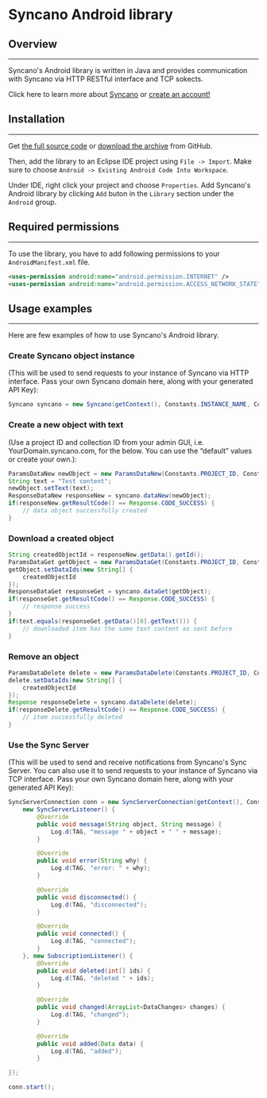 # Syncano Android library

## Overview
---

Syncano's Android library is written in Java and provides communication with Syncano via HTTP RESTful interface and TCP sokects.

Click here to learn more about [Syncano](http://www.syncano.com) or [create an account!](https://login.syncano.com/sign_up)

## Installation
---

Get [the full source code](https://github.com/Syncano/syncano-android) or [download the archive](https://github.com/Syncano/syncano-android/archive/master.zip)  from GitHub.

Then, add the library to an Eclipse IDE project using `File -> Import`. Make sure to choose `Android -> Existing Android Code Into Workspace`.

Under IDE, right click your project and choose `Properties`. Add Syncano's Android library by clicking `Add` buton in the `Library` section under the `Android` group.

## Required permissions
---

To use the library, you have to add following permissions to your `AndroidManifest.xml` file.

```xml
<uses-permission android:name="android.permission.INTERNET" />
<uses-permission android:name="android.permission.ACCESS_NETWORK_STATE" />
```
## Usage examples
---

Here are few examples of how to use Syncano's Android library.

### Create Syncano object instance

(This will be used to send requests to your instance of Syncano via HTTP interface. Pass your own Syncano domain here, along with your generated API Key):

```java
Syncano syncano = new Syncano(getContext(), Constants.INSTANCE_NAME, Constants.API_KEY);
```

### Create a new object with text

(Use a project ID and collection ID from your admin GUI, i.e. YourDomain.syncano.com, for the below. You can use the “default” values or create your own.):

```java
ParamsDataNew newObject = new ParamsDataNew(Constants.PROJECT_ID, Constants.COLLECTION_ID, null, "Moderated");
String text = "Test content";
newObject.setText(text);
ResponseDataNew responseNew = syncano.dataNew(newObject);
if(responseNew.getResultCode() == Response.CODE_SUCCESS) {
	// data object successfully created
}
```

### Download a created object

```java
String createdObjectId = responseNew.getData().getId();
ParamsDataGet getObject = new ParamsDataGet(Constants.PROJECT_ID, Constants.COLLECTION_ID, null);
getObject.setDataIds(new String[] {
	createdObjectId
});
ResponseDataGet responseGet = syncano.dataGet(getObject);
if(responseGet.getResultCode() == Response.CODE_SUCCESS) {
	// response success
}
if(text.equals(responseGet.getData()[0].getText())) {
	// downloaded item has the same text content as sent before
}
```

### Remove an object

```java
ParamsDataDelete delete = new ParamsDataDelete(Constants.PROJECT_ID, Constants.COLLECTION_ID, null);
delete.setDataIds(new String[] {
	createdObjectId
});
Response responseDelete = syncano.dataDelete(delete);
if(responseDelete.getResultCode() == Response.CODE_SUCCESS) {
	// item successfully deleted
}
```

### Use the Sync Server

(This will be used to send and receive notifications from Syncano's Sync Server. You can also use it to send requests to your instance of Syncano via TCP interface. Pass your own Syncano domain here, along with your generated API Key):

```java
SyncServerConnection conn = new SyncServerConnection(getContext(), Constants.INSTANCE_NAME, Constants.API_KEY,
	new SyncServerListener() {
		@Override
		public void message(String object, String message) {
			Log.d(TAG, "message " + object + " " + message);
		}

		@Override
		public void error(String why) {
			Log.d(TAG, "error: " + why);
		}

		@Override
		public void disconnected() {
			Log.d(TAG, "disconnected");
		}

		@Override
		public void connected() {
			Log.d(TAG, "connected");
		}
	}, new SubscriptionListener() {
		@Override
		public void deleted(int[] ids) {
			Log.d(TAG, "deleted " + ids);
		}

		@Override
		public void changed(ArrayList<DataChanges> changes) {
			Log.d(TAG, "changed");
		}

		@Override
		public void added(Data data) {
			Log.d(TAG, "added");
		}

});

conn.start();
```

